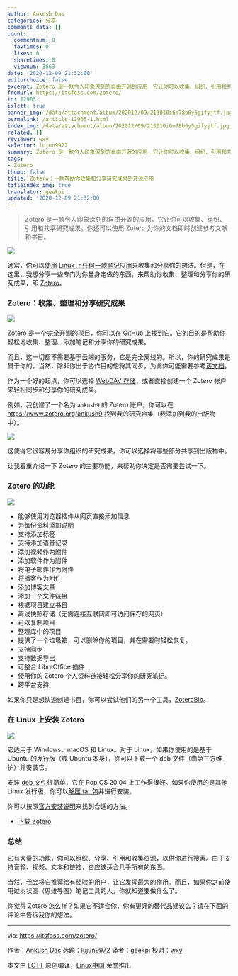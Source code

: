 ```yaml
---
author: Ankush Das
categories: 分享
comments_data: []
count:
  commentnum: 0
  favtimes: 0
  likes: 0
  sharetimes: 0
  viewnum: 3663
date: '2020-12-09 21:32:00'
editorchoice: false
excerpt: Zotero 是一款令人印象深刻的自由开源的应用，它让你可以收集、组织、引用和共享研究成果。你还可以使用 Zotero 为你的文档即时创建参考文献和书目。
fromurl: https://itsfoss.com/zotero/
id: 12905
islctt: true
banner_img: /data/attachment/album/202012/09/213010i6o78b6y5gifyjtf.jpg
permalink: /article-12905-1.html
index_img: /data/attachment/album/202012/09/213010i6o78b6y5gifyjtf.jpg.thumb.jpg
related: []
reviewer: wxy
selector: lujun9972
summary: Zotero 是一款令人印象深刻的自由开源的应用，它让你可以收集、组织、引用和共享研究成果。你还可以使用 Zotero 为你的文档即时创建参考文献和书目。
tags:
- Zotero
thumb: false
title: Zotero：一款帮助你收集和分享研究成果的开源应用
titleindex_img: true
translator: geekpi
updated: '2020-12-09 21:32:00'
---
```



> 
> Zotero 是一款令人印象深刻的自由开源的应用，它让你可以收集、组织、引用和共享研究成果。你还可以使用 Zotero 为你的文档即时创建参考文献和书目。
> 
> 
> 


![](/data/attachment/album/202012/09/213010i6o78b6y5gifyjtf.jpg)


通常，你可以[使用 Linux 上任何一款笔记应用](https://itsfoss.com/note-taking-apps-linux/)来收集和分享你的想法。但是，在这里，我想分享一些专门为你量身定做的东西，来帮助你收集、整理和分享你的研究成果，即 [Zotero](https://www.zotero.org/)。


### Zotero：收集、整理和分享研究成果


![](/data/attachment/album/202012/09/214045rirz9m8v5mp5rpvm.png)


Zotero 是一个完全开源的项目，你可以在 [GitHub](https://github.com/zotero/zotero) 上找到它。它的目的是帮助你轻松地收集、整理、添加笔记和分享你的研究成果。


而且，这一切都不需要基于云端的服务，它是完全离线的。所以，你的研究成果是属于你的。当然，除非你出于协作目的想将其同步，为此你可能需要参考[该文档](https://www.zotero.org/support/)。


作为一个好的起点，你可以选择 [WebDAV 存储](https://en.wikipedia.org/wiki/WebDAV)，或者直接创建一个 Zotero 帐户来轻松同步和分享你的研究成果。


例如，我创建了一个名为 `ankush9` 的 Zotero 账户，你可以在 <https://www.zotero.org/ankush9> 找到我的研究合集（我添加到我的出版物中）。


![](/data/attachment/album/202012/09/214056b9o7ccom0camc2zz.jpg)


这使得它很容易分享你组织的研究成果，你可以选择将哪些部分共享到出版物中。


让我着重介绍一下 Zotero 的主要功能，来帮助你决定是否需要尝试一下。


### Zotero 的功能


![](/data/attachment/album/202012/09/214324cmdv2ylln2jdi00y.jpg)


* 能够使用浏览器插件从网页直接添加信息
* 为每份资料添加说明
* 支持添加标签
* 支持添加语音记录
* 添加视频作为附件
* 添加软件作为附件
* 将电子邮件作为附件
* 将播客作为附件
* 添加博客文章
* 添加一个文件链接
* 根据项目建立书目
* 离线快照存储（无需连接互联网即可访问保存的网页）
* 可以复制项目
* 整理库中的项目
* 提供了一个垃圾箱，可以删除你的项目，并在需要时轻松恢复。
* 支持同步
* 支持数据导出
* 可整合 LibreOffice 插件
* 使用你的 Zotero 个人资料链接轻松分享你的研究笔记。
* 跨平台支持


如果你只是想快速创建书目，你可以尝试他们的另一个工具，[ZoteroBib](https://zbib.org/)。


### 在 Linux 上安装 Zotero


![](/data/attachment/album/202012/09/214355as7ka9v3at13kviv.png)


它适用于 Windows、macOS 和 Linux。对于 Linux，如果你使用的是基于 Ubuntu 的发行版（或 Ubuntu 本身），你可以下载一个 deb 文件（由第三方维护）并安装它。


安装 [deb 文件](https://itsfoss.com/install-deb-files-ubuntu/)很简单，它在 Pop OS 20.04 上工作得很好。如果你使用的是其他 Linux 发行版，你可以[解压 tar 包](https://en.wikipedia.org/wiki/Tarball)并进行安装。


你可以按照[官方安装说明](https://www.zotero.org/support/installation)来找到合适的方法。


* [下载 Zotero](https://www.zotero.org/)


### 总结


它有大量的功能，你可以组织、分享、引用和收集资源，以供你进行搜索。由于支持音频、视频、文本和链接，它应该适合几乎所有的东西。


当然，我会将它推荐给有经验的用户，让它发挥最大的作用。而且，如果你之前使用过树状图（思维导图）笔记工具的人，你就知道要做什么了。


你觉得 Zotero 怎么样？如果它不适合你，你有更好的替代品建议么？请在下面的评论中告诉我你的想法。




---


via: <https://itsfoss.com/zotero/>


作者：[Ankush Das](https://itsfoss.com/author/ankush/) 选题：[lujun9972](https://github.com/lujun9972) 译者：[geekpi](https://github.com/geekpi) 校对：[wxy](https://github.com/wxy)


本文由 [LCTT](https://github.com/LCTT/TranslateProject) 原创编译，[Linux中国](https://linux.cn/) 荣誉推出